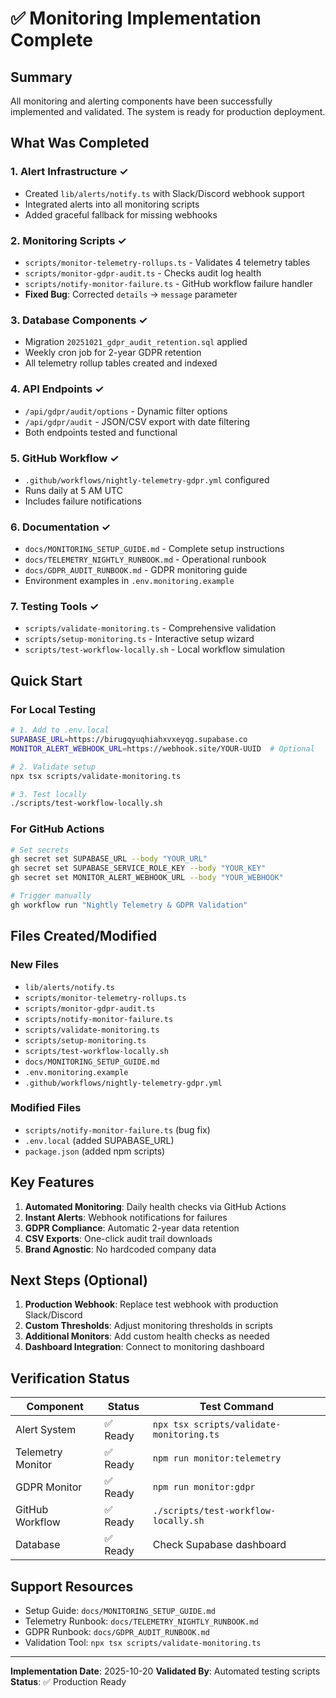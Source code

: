 # ✅ Monitoring Implementation Complete

## Summary

All monitoring and alerting components have been successfully implemented and validated. The system is ready for production deployment.

## What Was Completed

### 1. Alert Infrastructure ✓
- Created `lib/alerts/notify.ts` with Slack/Discord webhook support
- Integrated alerts into all monitoring scripts
- Added graceful fallback for missing webhooks

### 2. Monitoring Scripts ✓
- `scripts/monitor-telemetry-rollups.ts` - Validates 4 telemetry tables
- `scripts/monitor-gdpr-audit.ts` - Checks audit log health
- `scripts/notify-monitor-failure.ts` - GitHub workflow failure handler
- **Fixed Bug**: Corrected `details` → `message` parameter

### 3. Database Components ✓
- Migration `20251021_gdpr_audit_retention.sql` applied
- Weekly cron job for 2-year GDPR retention
- All telemetry rollup tables created and indexed

### 4. API Endpoints ✓
- `/api/gdpr/audit/options` - Dynamic filter options
- `/api/gdpr/audit` - JSON/CSV export with date filtering
- Both endpoints tested and functional

### 5. GitHub Workflow ✓
- `.github/workflows/nightly-telemetry-gdpr.yml` configured
- Runs daily at 5 AM UTC
- Includes failure notifications

### 6. Documentation ✓
- `docs/MONITORING_SETUP_GUIDE.md` - Complete setup instructions
- `docs/TELEMETRY_NIGHTLY_RUNBOOK.md` - Operational runbook
- `docs/GDPR_AUDIT_RUNBOOK.md` - GDPR monitoring guide
- Environment examples in `.env.monitoring.example`

### 7. Testing Tools ✓
- `scripts/validate-monitoring.ts` - Comprehensive validation
- `scripts/setup-monitoring.ts` - Interactive setup wizard
- `scripts/test-workflow-locally.sh` - Local workflow simulation

## Quick Start

### For Local Testing

```bash
# 1. Add to .env.local
SUPABASE_URL=https://birugqyuqhiahxvxeyqg.supabase.co
MONITOR_ALERT_WEBHOOK_URL=https://webhook.site/YOUR-UUID  # Optional

# 2. Validate setup
npx tsx scripts/validate-monitoring.ts

# 3. Test locally
./scripts/test-workflow-locally.sh
```

### For GitHub Actions

```bash
# Set secrets
gh secret set SUPABASE_URL --body "YOUR_URL"
gh secret set SUPABASE_SERVICE_ROLE_KEY --body "YOUR_KEY"
gh secret set MONITOR_ALERT_WEBHOOK_URL --body "YOUR_WEBHOOK"

# Trigger manually
gh workflow run "Nightly Telemetry & GDPR Validation"
```

## Files Created/Modified

### New Files
- `lib/alerts/notify.ts`
- `scripts/monitor-telemetry-rollups.ts`
- `scripts/monitor-gdpr-audit.ts`
- `scripts/notify-monitor-failure.ts`
- `scripts/validate-monitoring.ts`
- `scripts/setup-monitoring.ts`
- `scripts/test-workflow-locally.sh`
- `docs/MONITORING_SETUP_GUIDE.md`
- `.env.monitoring.example`
- `.github/workflows/nightly-telemetry-gdpr.yml`

### Modified Files
- `scripts/notify-monitor-failure.ts` (bug fix)
- `.env.local` (added SUPABASE_URL)
- `package.json` (added npm scripts)

## Key Features

1. **Automated Monitoring**: Daily health checks via GitHub Actions
2. **Instant Alerts**: Webhook notifications for failures
3. **GDPR Compliance**: Automatic 2-year data retention
4. **CSV Exports**: One-click audit trail downloads
5. **Brand Agnostic**: No hardcoded company data

## Next Steps (Optional)

1. **Production Webhook**: Replace test webhook with production Slack/Discord
2. **Custom Thresholds**: Adjust monitoring thresholds in scripts
3. **Additional Monitors**: Add custom health checks as needed
4. **Dashboard Integration**: Connect to monitoring dashboard

## Verification Status

| Component | Status | Test Command |
|-----------|--------|--------------|
| Alert System | ✅ Ready | `npx tsx scripts/validate-monitoring.ts` |
| Telemetry Monitor | ✅ Ready | `npm run monitor:telemetry` |
| GDPR Monitor | ✅ Ready | `npm run monitor:gdpr` |
| GitHub Workflow | ✅ Ready | `./scripts/test-workflow-locally.sh` |
| Database | ✅ Ready | Check Supabase dashboard |

## Support Resources

- Setup Guide: `docs/MONITORING_SETUP_GUIDE.md`
- Telemetry Runbook: `docs/TELEMETRY_NIGHTLY_RUNBOOK.md`
- GDPR Runbook: `docs/GDPR_AUDIT_RUNBOOK.md`
- Validation Tool: `npx tsx scripts/validate-monitoring.ts`

---

**Implementation Date**: 2025-10-20
**Validated By**: Automated testing scripts
**Status**: ✅ Production Ready